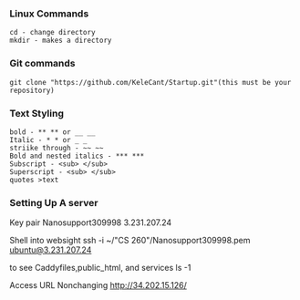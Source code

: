 ### Linux Commands
    cd - change directory
    mkdir - makes a directory


### Git commands
    git clone "https://github.com/KeleCant/Startup.git"(this must be your repository)

### Text Styling
    bold - ** ** or __ __
    Italic - * * or _ _
    striike through - ~~ ~~
    Bold and nested italics - *** ***
    Subscript - <sub> </sub>
    Superscript - <sub> </sub>
    quotes >text

### Setting Up A server
Key pair Nanosupport309998
3.231.207.24

Shell into websight
ssh -i ~/"CS 260"/Nanosupport309998.pem ubuntu@3.231.207.24

to see Caddyfiles,public_html, and services
ls -1

Access  URL Nonchanging
http://34.202.15.126/
